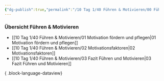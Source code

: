 ```yaml
---
{"dg-publish":true,"permalink":"/10 Tag 1/40 Führen & Motivieren/00 Führen & Motivieren/"}
---
```


### Übersicht Führen & Motivieren
- [[10 Tag 1/40 Führen & Motivieren/01 Motivation fördern und pflegen\|01 Motivation fördern und pflegen]]
- [[10 Tag 1/40 Führen & Motivieren/02 Motivationsfaktoren\|02 Motivationsfaktoren]]
- [[10 Tag 1/40 Führen & Motivieren/03 Fazit Führen und Motivieren\|03 Fazit Führen und Motivieren]]

{ .block-language-dataview}